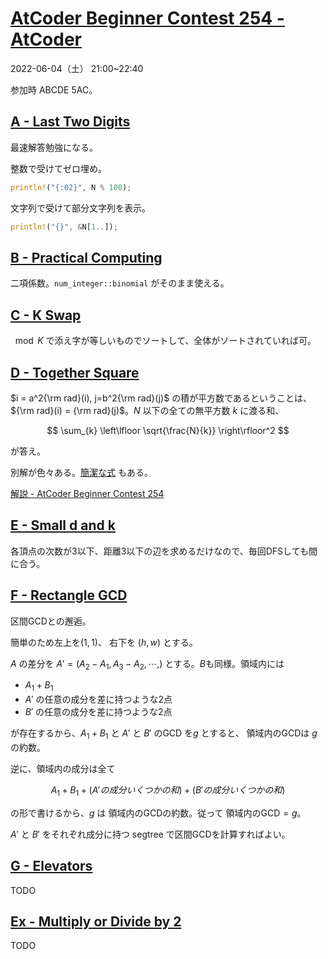 # [AtCoder Beginner Contest 254 \- AtCoder](https://atcoder.jp/contests/abc254)
2022-06-04（土） 21:00~22:40

参加時 ABCDE 5AC。

## [A \- Last Two Digits](https://atcoder.jp/contests/abc254/tasks/abc254_a)

最速解答勉強になる。

整数で受けてゼロ埋め。
```rust
println!("{:02}", N % 100);
```

文字列で受けて部分文字列を表示。
```rust
println!("{}", &N[1..]);
```

## [B \- Practical Computing](https://atcoder.jp/contests/abc254/tasks/abc254_b)

二項係数。`num_integer::binomial` がそのまま使える。

## [C \- K Swap](https://atcoder.jp/contests/abc254/tasks/abc254_c)

$\mod K$ で添え字が等しいものでソートして、全体がソートされていれば可。

## [D \- Together Square](https://atcoder.jp/contests/abc254/tasks/abc254_d)

$i = a^2{\rm rad}(i), j=b^2{\rm rad}(j)$ の積が平方数であるということは、${\rm rad}(i) = {\rm rad}(j)$。$N$ 以下の全ての無平方数 $k$ に渡る和、

$$
\sum_{k} \left\lfloor \sqrt{\frac{N}{k}} \right\rfloor^2
$$

が答え。

別解が色々ある。[簡潔な式](https://atcoder.jp/contests/abc254/editorial/4090) もある。

[解説 \- AtCoder Beginner Contest 254](https://atcoder.jp/contests/abc254/tasks/abc254_d/editorial)

## [E \- Small d and k](https://atcoder.jp/contests/abc254/tasks/abc254_e)

各頂点の次数が3以下、距離3以下の辺を求めるだけなので、毎回DFSしても間に合う。

## [F \- Rectangle GCD](https://atcoder.jp/contests/abc254/tasks/abc254_f)

区間GCDとの邂逅。

簡単のため左上を$(1,1)$、 右下を $(h,w)$ とする。

$A$ の差分を $A'=(A_2-A_1, A_3-A_2, \cdots, )$ とする。$B$も同様。領域内には
- $A_1+B_1$
- $A'$ の任意の成分を差に持つような2点
- $B'$ の任意の成分を差に持つような2点

が存在するから、$A_1+B_1$ と $A'$ と $B'$ のGCD を$g$ とすると、 領域内のGCDは $g$ の約数。

逆に、領域内の成分は全て 

$$
A_1+B_1+(A'の成分いくつかの和)+(B'の成分いくつかの和)
$$

の形で書けるから、$g$ は 領域内のGCDの約数。従って 領域内のGCD$=g$。

$A'$ と $B'$ をそれぞれ成分に持つ segtree で区間GCDを計算すればよい。


## [G \- Elevators](https://atcoder.jp/contests/abc254/tasks/abc254_g)

TODO

## [Ex \- Multiply or Divide by 2](https://atcoder.jp/contests/abc254/tasks/abc254_h)

TODO